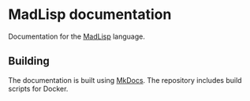 # MadLisp documentation

Documentation for the [MadLisp](http://madlisp.com/) language.

## Building

The documentation is built using [MkDocs](https://www.mkdocs.org/). The repository includes build scripts for Docker.
